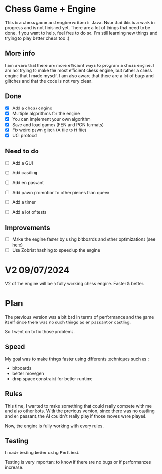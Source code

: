 # Chess Game + Engine
This is a chess game and engine written in Java. Note that this is a work in progress and is not finished yet. There are a lot of things that need to be done. If you want to help, feel free to do so. I'm still learning new things and trying to play better chess too :)

## More info
I am aware that there are more efficient ways to program a chess engine. I am not trying to make the most efficient chess engine, but rather a chess engine that I made myself. I am also aware that there are a lot of bugs and glitches and that the code is not very clean.
## Done
- [x] Add a chess engine
- [x] Multiple algorithms for the engine
- [x] You can implement your own algorithm
- [x] Save and load games (FEN and PGN formats)
- [x] Fix weird pawn glitch (A file to H file)
- [x] UCI protocol
## Need to do
- [ ] Add a GUI
- [ ] Add castling
- [ ] Add en passant
- [ ] Add pawn promotion to other pieces than queen
- [ ] Add a timer
- [ ] Add a lot of tests


## Improvements
- [ ] Make the engine faster by using bitboards and other optimizations (see [here](https://www.chessprogramming.org/Bitboards))
- [ ] Use Zobrist hashing to speed up the engine

# V2 09/07/2024

V2 of the engine will be a fully working chess engine. Faster & better.

# Plan

The previous version was a bit bad in terms of performance and the game itself since there was no such things as en passant or castling.

So I went on to fix those problems.

## Speed

My goal was to make things faster using differents techniques such as :

- bitboards
- better movegen
- drop space constraint for better runtime

## Rules

This time, I wanted to make something that could really compete with me and also other bots. With the previous version, since there was no castling and en passant, the AI couldn't really play if those moves were played.

Now, the engine is fully working with every rules.

## Testing

I made testing better using Perft test.

Testing is very important to know if there are no bugs or if performances increase.